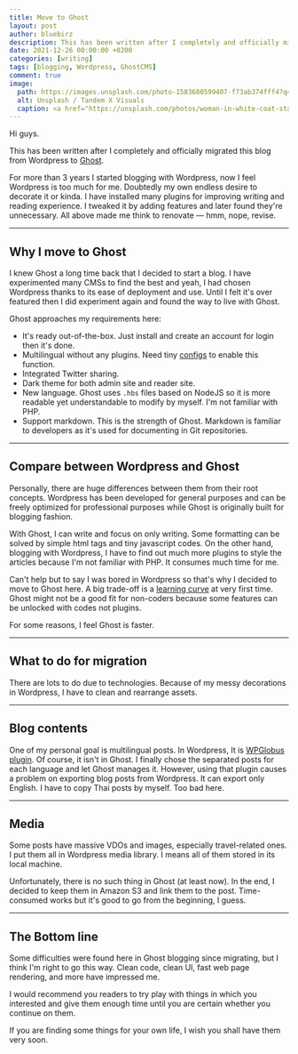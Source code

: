 ```yaml
---
title: Move to Ghost
layout: post
author: bluebirz
description: This has been written after I completely and officially migrated this blog from Wordpress to Ghost.
date: 2021-12-26 00:00:00 +0200
categories: [writing]
tags: [blogging, Wordpress, GhostCMS]
comment: true
image:
  path: https://images.unsplash.com/photo-1583680599407-f73ab374fff4?q=80&w=2070&auto=format&fit=crop&ixlib=rb-4.0.3&ixid=M3wxMjA3fDB8MHxwaG90by1wYWdlfHx8fGVufDB8fHx8fA%3D%3D
  alt: Unsplash / Tandem X Visuals
  caption: <a href="https://unsplash.com/photos/woman-in-white-coat-standing-on-brown-grass-field-during-daytime-FZOOxR2auVI">Unsplash / Tandem X Visuals</a>
---
```


Hi guys.

This has been written after I completely and officially migrated this blog from Wordpress to [Ghost](https://ghost.org/).

For more than 3 years I started blogging with Wordpress, now I feel Wordpress is too much for me. Doubtedly my own endless desire to decorate it or kinda. I have installed many plugins for improving writing and reading experience. I tweaked it by adding features and later found they're unnecessary. All above made me think to renovate — hmm, nope, revise.

---

## Why I move to Ghost

I knew Ghost a long time back that I decided to start a blog. I have experimented many CMSs to find the best and yeah, I had chosen Wordpress thanks to its ease of deployment and use. Until I felt it's over featured then I did experiment again and found the way to live with Ghost.

Ghost approaches my requirements here:

- It's ready out-of-the-box. Just install and create an account for login then it's done.
- Multilingual without any plugins. Need tiny [configs](https://ghost.org/docs/tutorials/multi-language-content/) to enable this function.
- Integrated Twitter sharing.
- Dark theme for both admin site and reader site.
- New language. Ghost uses `.hbs` files based on NodeJS so it is more readable yet understandable to modify by myself. I'm not familiar with PHP.
- Support markdown. This is the strength of Ghost. Markdown is familiar to developers as it's used for documenting in Git repositories.

---

## Compare between Wordpress and Ghost

Personally, there are huge differences between them from their root concepts. Wordpress has been developed for general purposes and can be freely optimized for professional purposes while Ghost is originally built for blogging fashion.

With Ghost, I can write and focus on only writing. Some formatting can be solved by simple html tags and tiny javascript codes. On the other hand, blogging with Wordpress, I have to find out much more plugins to style the articles because I'm not familiar with PHP. It consumes much time for me.

Can't help but to say I was bored in Wordpress so that's why I decided to move to Ghost here. A big trade-off is a [learning curve](https://ghost.org/docs/) at very first time. Ghost might not be a good fit for non-coders because some features can be unlocked with codes not plugins.

For some reasons, I feel Ghost is faster.

---

## What to do for migration

There are lots to do due to technologies. Because of my messy decorations in Wordpress, I have to clean and rearrange assets.

---

## Blog contents

One of my personal goal is multilingual posts. In Wordpress, It is [WPGlobus plugin](https://wordpress.org/plugins/wpglobus/). Of course, it isn't in Ghost. I finally chose the separated posts for each language and let Ghost manages it. However, using that plugin causes a problem on exporting blog posts from Wordpress. It can export only English. I have to copy Thai posts by myself. Too bad here.

---

## Media

Some posts have massive VDOs and images, especially travel-related ones. I put them all in Wordpress media library. I means all of them stored in its local machine.

Unfortunately, there is no such thing in Ghost (at least now). In the end, I decided to keep them in Amazon S3 and link them to the post. Time-consumed works but it's good to go from the beginning, I guess.

---

## The Bottom line

Some difficulties were found here in Ghost blogging since migrating, but I think I'm right to go this way. Clean code, clean UI, fast web page rendering, and more have impressed me.

I would recommend you readers to try play with things in which you interested and give them enough time until you are certain whether you continue on them.

If you are finding some things for your own life, I wish you shall have them very soon.
